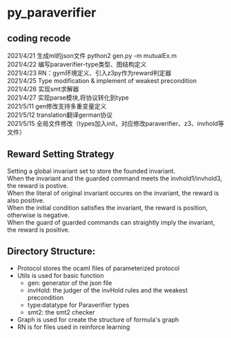 # py_paraverifier


coding recode
---
2021/4/21 生成ml的json文件
python2 gen.py -m mutualEx.m <br>
2021/4/22 编写paraverifier-type类型、图结构定义<br>
2021/4/23 RN：gym环境定义、引入z3py作为reward判定器<br>
2021/4/25 Type modification & implement of weakest precondition<br>
2021/4/26 实现smt求解器<br>
2021/4/27 实现parse模块,将协议转化到type<br>
2021/5/11 gen修改支持多重变量定义<br>
2021/5/12 translation翻译german协议<br>
2021/5/15 全局文件修改（types加入init，对应修改paraverifier、z3、invhold等文件）<br>

Reward Setting Strategy
---
Setting a global invariant set to store the founded invariant.<br>
When the invariant and the guarded command meets the invhold1/invhold3, the reward is postive.<br>
When the literal of original invariant occures on the invariant, the reward is also positive.<br>
When the initial condition satisfies the invariant, the reward is position, otherwise is negative.<br>
When the guard of guarded commands can straightly imply the invariant, the reward is positive.<br>



Directory Structure:
---
- Protocol stores the ocaml files of parameterized protocol<br>
- Utils is used for basic function<br>
     - gen: generator of the json file
     - invHold: the judger of the invHold rules and the weakest precondition
     - type:datatype for Paraverifier types
     - smt2: the smt2 checker 
- Graph is used for create the structure of formula's graph<br>
- RN is for files used in reinforce learning <br>



